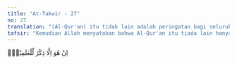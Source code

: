 ```yaml
---
title: "At-Takwir - 27"
no: 27
translation: "(Al-Qur'an) itu tidak lain adalah peringatan bagi seluruh alam, "
tafsir: "Kemudian Allah menyatakan bahwa Al-Qur'an itu tiada lain hanya peringatan bagi semesta alam, bagi mereka yang mempunyai hati cenderung kepada kebaikan. Namun demikian, tidak semua manusia dapat mengambil manfaat dari Al-Qur'an ini. Yang mengambil manfaat ialah siapa yang mau menempuh jalan yang lurus. Adapun orang yang menyimpang dari jalan itu, maka ia tidak dapat mengambil manfaat dari peringatan Al-Qur'an."
---
```


اِنْ هُوَ اِلَّا ذِكْرٌ لِّلْعٰلَمِيْنَۙ
